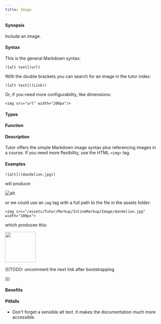 ```yaml
---
title: Image
---
```


#### Synopsis

Include an image.

#### Syntax

This is the general Markdown syntax:
``````
![alt text](url)
``````

With the double brackets you can search for an image in the tutor index:
``````
![alt text]((Link))
``````

Or, if you need more configurability, like dimensions:
``````
<img src="url" width="200px"/>
``````



#### Types

#### Function

#### Description

Tutor offers the simple Markdown image syntax plus referencing images in a course. 
If you need more flexibility, use the HTML `<img>` tag.

#### Examples

``````
![alt]((dandelion.jpg))
``````

will produce:

![alt]((dandelion.jpg))

or we could use an `img` tag with a full path to the file in the assets folder:
``````
<img src="/assets/Tutor/Markup/InlineMarkup/Image/dandelion.jpg" width="100px">
``````

which produces this:

<img src="/assets/Tutor/Markup/InlineMarkup/Image/dandelion.jpg" width="100px"/>


(((TODO: uncomment the next link after bootstrapping
<!-- Finally, have a look at the Library:module:Content library module and the listing feature to generate
images using Rascal code at Tutor compile time. -->)))

#### Benefits

#### Pitfalls

* Don't forget a sensible alt text. It makes the documentation much more accessible.
